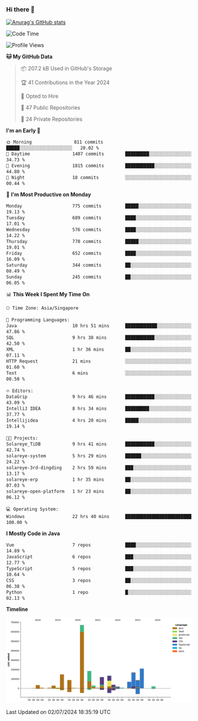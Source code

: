 ### Hi there 👋

[![Anurag's GitHub stats](https://github-readme-stats.vercel.app/api?username=xiumu2017&show_icons=true&theme=radical)](https://github.com/anuraghazra/github-readme-stats)

<!--
**xiumu2017/xiumu2017** is a ✨ _special_ ✨ repository because its `README.md` (this file) appears on your GitHub profile.

Here are some ideas to get you started:

- 🔭 I’m currently working on ...
- 🌱 I’m currently learning ...
- 👯 I’m looking to collaborate on ...
- 🤔 I’m looking for help with ...
- 💬 Ask me about ...
- 📫 How to reach me: ...
- 😄 Pronouns: ...
- ⚡ Fun fact: ...
-->

<!--START_SECTION:waka-->
![Code Time](http://img.shields.io/badge/Code%20Time-2%2C195%20hrs%2041%20mins-blue)

![Profile Views](http://img.shields.io/badge/Profile%20Views-0-blue)

**🐱 My GitHub Data** 

> 📦 207.2 kB Used in GitHub's Storage 
 > 
> 🏆 41 Contributions in the Year 2024
 > 
> 💼 Opted to Hire
 > 
> 📜 47 Public Repositories 
 > 
> 🔑 24 Private Repositories 
 > 
**I'm an Early 🐤** 

```text
🌞 Morning                811 commits         █████░░░░░░░░░░░░░░░░░░░░   20.02 % 
🌆 Daytime                1407 commits        █████████░░░░░░░░░░░░░░░░   34.73 % 
🌃 Evening                1815 commits        ███████████░░░░░░░░░░░░░░   44.80 % 
🌙 Night                  18 commits          ░░░░░░░░░░░░░░░░░░░░░░░░░   00.44 % 
```
📅 **I'm Most Productive on Monday** 

```text
Monday                   775 commits         █████░░░░░░░░░░░░░░░░░░░░   19.13 % 
Tuesday                  689 commits         ████░░░░░░░░░░░░░░░░░░░░░   17.01 % 
Wednesday                576 commits         ████░░░░░░░░░░░░░░░░░░░░░   14.22 % 
Thursday                 770 commits         █████░░░░░░░░░░░░░░░░░░░░   19.01 % 
Friday                   652 commits         ████░░░░░░░░░░░░░░░░░░░░░   16.09 % 
Saturday                 344 commits         ██░░░░░░░░░░░░░░░░░░░░░░░   08.49 % 
Sunday                   245 commits         ██░░░░░░░░░░░░░░░░░░░░░░░   06.05 % 
```


📊 **This Week I Spent My Time On** 

```text
🕑︎ Time Zone: Asia/Singapore

💬 Programming Languages: 
Java                     10 hrs 51 mins      ████████████░░░░░░░░░░░░░   47.86 % 
SQL                      9 hrs 38 mins       ███████████░░░░░░░░░░░░░░   42.50 % 
XML                      1 hr 36 mins        ██░░░░░░░░░░░░░░░░░░░░░░░   07.11 % 
HTTP Request             21 mins             ░░░░░░░░░░░░░░░░░░░░░░░░░   01.60 % 
Text                     6 mins              ░░░░░░░░░░░░░░░░░░░░░░░░░   00.50 % 

🔥 Editors: 
DataGrip                 9 hrs 46 mins       ███████████░░░░░░░░░░░░░░   43.09 % 
IntelliJ IDEA            8 hrs 34 mins       █████████░░░░░░░░░░░░░░░░   37.77 % 
Intellijidea             4 hrs 20 mins       █████░░░░░░░░░░░░░░░░░░░░   19.14 % 

🐱‍💻 Projects: 
Solareye_TiDB            9 hrs 41 mins       ███████████░░░░░░░░░░░░░░   42.74 % 
solareye-system          5 hrs 29 mins       ██████░░░░░░░░░░░░░░░░░░░   24.22 % 
solareye-3rd-dingding    2 hrs 59 mins       ███░░░░░░░░░░░░░░░░░░░░░░   13.17 % 
solareye-erp             1 hr 35 mins        ██░░░░░░░░░░░░░░░░░░░░░░░   07.03 % 
solareye-open-platform   1 hr 23 mins        ██░░░░░░░░░░░░░░░░░░░░░░░   06.12 % 

💻 Operating System: 
Windows                  22 hrs 40 mins      █████████████████████████   100.00 % 
```

**I Mostly Code in Java** 

```text
Vue                      7 repos             ████░░░░░░░░░░░░░░░░░░░░░   14.89 % 
JavaScript               6 repos             ███░░░░░░░░░░░░░░░░░░░░░░   12.77 % 
TypeScript               5 repos             ███░░░░░░░░░░░░░░░░░░░░░░   10.64 % 
CSS                      3 repos             ██░░░░░░░░░░░░░░░░░░░░░░░   06.38 % 
Python                   1 repo              █░░░░░░░░░░░░░░░░░░░░░░░░   02.13 % 
```



**Timeline**

![Lines of Code chart](https://raw.githubusercontent.com/xiumu2017/xiumu2017/main/assets/bar_graph.png)


 Last Updated on 02/07/2024 18:35:19 UTC
<!--END_SECTION:waka-->
